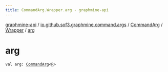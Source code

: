 ```yaml
---
title: CommandArg.Wrapper.arg - graphmine-api
---
```


[graphmine-api](../../../index.html) / [io.github.sof3.graphmine.command.args](../../index.html) / [CommandArg](../index.html) / [Wrapper](index.html) / [arg](./arg.html)

# arg

`val arg: `[`CommandArg`](../index.html)`<`[`R`](index.html#R)`>`